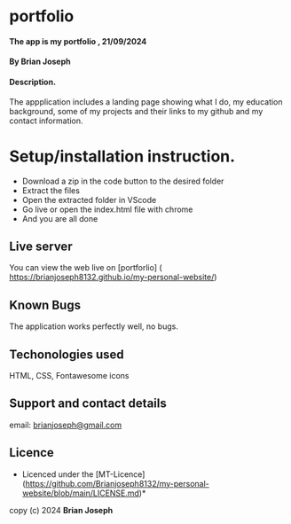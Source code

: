 # portfolio
#### The app is my portfolio , 21/09/2024
#### **By Brian Joseph**
#### Description.
The appplication includes a landing page showing what I do, my education background, some of my projects and their links to my github and my contact information.

# Setup/installation instruction.
* Download a zip in the code button to the desired folder
* Extract the files
* Open the extracted folder in VScode
* Go live or open the index.html file with chrome
* And you are all done

## Live server
You can view the web live on [portforlio] ( https://brianjoseph8132.github.io/my-personal-website/)

## Known Bugs 
The application works perfectly well, no bugs.

## Techonologies used
HTML, CSS, Fontawesome icons

## Support and contact details
email: brianjoseph@gmail.com

## Licence
* Licenced under the [MT-Licence] (https://github.com/Brianjoseph8132/my-personal-website/blob/main/LICENSE.md)*

copy (c) 2024 **Brian Joseph**